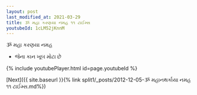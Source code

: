 ```yaml
---
layout: post
last_modified_at: 2021-03-29
title: ૐ મહા કરણયા નમહ ૧૧ ટાઈમ્સ
youtubeId: 1cLM52jKnnM
---
```

 
 
 ૐ મહા કરણયા નમહ  
 
 -  જેના કાન ખૂબ મોટા છે 
 
  
 
  
 
 
 
 
 
 


{% include youtubePlayer.html id=page.youtubeId %}
 
[Next]({{ site.baseurl }}{% link  split1/_posts/2012-12-05-ૐ મહાનથર્કાયા નમહ ૧૧ ટાઈમ્સ.md%})
 
